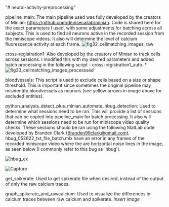 "# neural-activity-preprocessing" 

pipeline_main:
The main pipeline used was fully developed by the creators of Minian: https://github.com/denisecailab/minian.
Code is shared here for the exact parameters I used, with some adjustments for batching across all subjects.
This is used to find all neurons active in the recorded session from the miniscope videos.
It also will determine the level of calcium fluorescence activity at each frame.
![fig32_cellmatching_images_raw](https://github.com/aozgur360/neural-activity-preprocessing/assets/77759136/9d64ef6c-06be-4d33-876f-142b15254525)


cross-registration1:
Also developed by the creators of Minian to track cells across sessions. I modified this with my desired parameters and added
batch processing in the following script - cross-registration1_auto.
*![fig33_cellmatching_images_processsed](https://github.com/aozgur360/neural-activity-preprocessing/assets/77759136/3e320927-3feb-4eee-a20f-3b8a54f84ec7)


bloodvessels:
This script is used to exclude cells based on a size or shape threshold. This is important since sometimes the original pipeline
may misidentify bloodvessels as neurons (see yellow arrows in image above for excluded entities).

python_analysis_detect_plus_minian_automate_hbug_detection:
Used to determine what sessions need to be ran. This will provide a list of sessions that can be copied into pipeline_main for batch processing.
It also will determine which sessions need to be run for miniscope video quality checks.
These sessions should be ran using the following MatLab code developed by Branden Clark (Branden99clark@gmail.com), hbug_052622_txt_file_batch.mlx
have an error in any frames of the recorded miniscope video where the are horizontal noise lines in the image, as seen below (I commonly refer to this bug as 'hbug').

![hbug_ex](https://github.com/aozgur360/neural-activity-preprocessing/assets/77759136/48b7466b-03e4-47a9-a686-e49c7eeb934d)

![Capture](https://github.com/aozgur360/neural-activity-preprocessing/assets/77759136/68b3c9cd-0273-4cdf-85ce-e6e47b45b31f)

get_spikerate:
Used to get spikerate file when desired, instead of the output of only the raw calcium traces.

graph_spikerate_and_rawcalcium:
Used to visualize the differences in calcium traces between raw calcium and spikerate.
*insert image*

